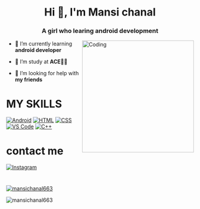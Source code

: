 <h1 align="center">Hi 👋, I'm Mansi chanal</h1>
<h3 align="center">A girl who learing android development</h3>
<img align="right" alt="Coding" width="300" src="https://img.freepik.com/premium-vector/cute-girl-working-laptop-with-cat-cartoon_138676-3025.jpg?w=740">


- 🔭 I’m currently learning **android developer**

- 🏫 I’m study at **ACE🧑‍🏫**

- 🤝 I’m looking for help with **my friends**

##

#  MY SKILLS
[![Android](https://img.shields.io/badge/Android-%23000000.svg?style=for-the-badge&logo=android&logoColor=3DDC84)](https://www.android.com)
[![HTML](https://img.shields.io/badge/HTML-%23E34F26.svg?style=for-the-badge&logo=html5&logoColor=white)](https://developer.mozilla.org/en-US/docs/Web/HTML)
[![CSS](https://img.shields.io/badge/CSS-%231572B6.svg?style=for-the-badge&logo=css3&logoColor=white)](https://developer.mozilla.org/en-US/docs/Web/CSS)
[![VS Code](https://img.shields.io/badge/VS_Code-%23007ACC.svg?style=for-the-badge&logo=visual%20studio%20code&logoColor=white)](https://code.visualstudio.com)
[![C++](https://img.shields.io/badge/C++-%2300599C.svg?style=for-the-badge&logo=c%2B%2B&logoColor=white)](https://en.cppreference.com/)


# contact me 
[![Instagram](https://img.shields.io/badge/Instagram-%23000000.svg?style=for-the-badge&logo=instagram&logoColor=E4405F)](https://www.instagram.com/meha.k_663/)

#
<p align="left"> <a href="https://github.com/ryo-ma/github-profile-trophy"><img src="https://github-profile-trophy.vercel.app/?username=mansichanal663" alt="mansichanal663" /></a> </p>

<p align="left"> <img src="https://komarev.com/ghpvc/?username=mansichanal663&label=Profile%20views&color=0e75b6&style=flat" alt="mansichanal663" /> </p>
